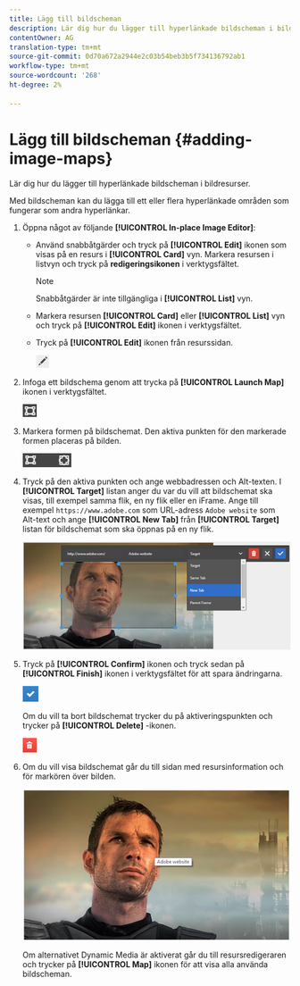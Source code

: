 ```yaml
---
title: Lägg till bildscheman
description: Lär dig hur du lägger till hyperlänkade bildscheman i bildresurser.
contentOwner: AG
translation-type: tm+mt
source-git-commit: 0d70a672a2944e2c03b54beb3b5f734136792ab1
workflow-type: tm+mt
source-wordcount: '268'
ht-degree: 2%

---
```



# Lägg till bildscheman {#adding-image-maps}

Lär dig hur du lägger till hyperlänkade bildscheman i bildresurser.

Med bildscheman kan du lägga till ett eller flera hyperlänkade områden som fungerar som andra hyperlänkar.

1. Öppna något av följande **[!UICONTROL In-place Image Editor]**:

   * Använd snabbåtgärder och tryck på **[!UICONTROL Edit]** ikonen som visas på en resurs i **[!UICONTROL Card]** vyn. Markera resursen i listvyn och tryck på **redigeringsikonen** i verktygsfältet.

      >[!NOTE]
      >
      >Snabbåtgärder är inte tillgängliga i **[!UICONTROL List]** vyn.

   * Markera resursen **[!UICONTROL Card]** eller **[!UICONTROL List]** vyn och tryck på **[!UICONTROL Edit]** ikonen i verktygsfältet.
   * Tryck på **[!UICONTROL Edit]** ikonen från resurssidan.

      ![chlimage_1-420](assets/chlimage_1-420.png)

1. Infoga ett bildschema genom att trycka på **[!UICONTROL Launch Map]** ikonen i verktygsfältet.

   ![chlimage_1-421](assets/chlimage_1-421.png)

1. Markera formen på bildschemat. Den aktiva punkten för den markerade formen placeras på bilden.

   ![chlimage_1-422](assets/chlimage_1-422.png)

1. Tryck på den aktiva punkten och ange webbadressen och Alt-texten. I **[!UICONTROL Target]** listan anger du var du vill att bildschemat ska visas, till exempel samma flik, en ny flik eller en iFrame. Ange till exempel `https://www.adobe.com` som URL-adress `Adobe website` som Alt-text och ange **[!UICONTROL New Tab]** från **[!UICONTROL Target]** listan för bildschemat som ska öppnas på en ny flik.

   ![chlimage_1-423](assets/chlimage_1-423.png)

1. Tryck på **[!UICONTROL Confirm]** ikonen och tryck sedan på **[!UICONTROL Finish]** ikonen i verktygsfältet för att spara ändringarna.

   ![chlimage_1-424](assets/chlimage_1-424.png)

   Om du vill ta bort bildschemat trycker du på aktiveringspunkten och trycker på **[!UICONTROL Delete]** -ikonen.

   ![chlimage_1-425](assets/chlimage_1-425.png)

1. Om du vill visa bildschemat går du till sidan med resursinformation och för markören över bilden.

   ![chlimage_1-426](assets/chlimage_1-426.png)

   Om alternativet Dynamic Media är aktiverat går du till resursredigeraren och trycker på **[!UICONTROL Map]** ikonen för att visa alla använda bildscheman.
